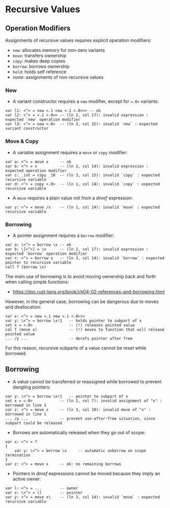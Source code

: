 # Recursive Values

## Operation Modifiers

Assignments of recursive values requires explicit operation modifiers:

- `new`:    allocates memory for non-zero variants
- `move`:   transfers ownership
- `copy`:   makes deep copies
- `borrow`: borrows ownership
- `hold`:   holds self reference
- *none*:   assignments of non-recursive values

### New

- A variant constructor requires a `new` modifier, except for `<.0>` variants:

```
var l1: <^> = new <.1 new <.1 <.0>>> -- ok
var l2: <^> = <.1 <.0>> -- (ln 2, col 17): invalid expression : expected `new` operation modifier
var l3: <^> = new <.0>  -- (ln 3, col 15): invalid `new` : expected variant constructor
```

### Move & Copy

- A variable assignment requires a `move` or `copy` modifier:

```
var a: <^> = move x     -- ok
var b: <^> = x          -- (ln 2, col 14): invalid expression : expected operation modifier
var c: _int = copy _10  -- (ln 3, col 15): invalid `copy` : expected recursive variable
var d: <^> = copy <.0>  -- (ln 1, col 14): invalid `copy` : expected recursive variable
```

- A `move` requires a plain value not from a *dnref* expression:

```
var y: <^> = move /x    -- (ln 1, col 14): invalid `move` : expected recursive variable
```

### Borrowing

- A pointer assignment requires a `borrow` modifier:

```
var a: \<^> = borrow \x -- ok
var b: \[<^>] = \x      -- (ln 2, col 17): invalid expression : expected `borrow` operation modifier
var c: <^> = borrow x   -- (ln 3, col 14): invalid `borrow` : expected pointer to recursive variable
call f (borrow \x)
```

The main use of borrowing is to avoid moving ownership back and forth when
calling simple functions:

- https://doc.rust-lang.org/book/ch04-02-references-and-borrowing.html

However, in the general case, borrowing can be dangerous due to moves and
deallocation:

```
var x: <^> = new <.1 new <.1 <.0>>>
var y: \<^> = borrow \x!1   -- holds pointer to subpart of x
set x = <.0>                -- (!) releases pointed value
cal f (move x)              -- (!) moves to function that will release pointed value
... /y ...                  -- derefs pointer after free
```

For this reason, recursive subparts of a value cannot be reset while borrowed.

## Borrowing

- A value cannot be transferred or reassigned while borrowed to prevent dangling pointers:

```
var y: \<^> = borrow \x!1   -- pointer to subpart of x
set x = <.0>            -- (ln 2, col 7): invalid assignment of "x" : borrowed in line 1
var z: <^> = move x     -- (ln 3, col 19): invalid move of "x" : borrowed in line 1
... /y ...              -- prevent use-after-free situation, since subpart could be released
```

- Borrows are automatically released when they go out of scope:

```
var x: <^> = ?
{
    var y: \<^> = borrow \x     -- automatic unborrow on scope termination
}
var z: <^> = move x     -- ok: no remaining borrows
```

- Pointers in *dnref* expressions cannot be moved because they imply an active owner:

```
var l: <^> = ...        -- owner
var x: \<^> = \l        -- pointer
var y: <^> = move x\    -- (ln 3, col 14): invalid `move` : expected recursive variable
```


